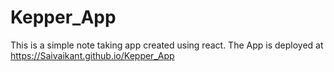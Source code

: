 # Kepper_App
This is a simple note taking app created using react.
The App is deployed at https://Saivaikant.github.io/Kepper_App


